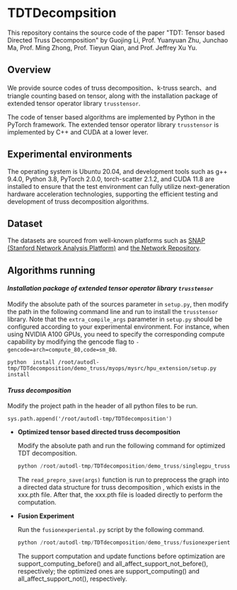 # TDTDecompsition
This repository contains the source code of the paper "TDT: Tensor based Directed Truss Decomposition" by Guojing Li, Prof. Yuanyuan Zhu, Junchao Ma, Prof. Ming Zhong, Prof. Tieyun Qian, and Prof. Jeffrey Xu Yu.

## Overview
We provide source codes of truss decomposition、k-truss search、and triangle counting based on tensor, along with the installation package of extended tensor operator library `trusstensor`.

The code of tenser based algorithms are implemented by Python in the PyTorch framework. The extended tensor operator library `trusstensor` is implemented by C++ and CUDA at a lower lever.

## Experimental environments
The operating system is Ubuntu 20.04, and development tools such as g++ 9.4.0, Python 3.8, PyTorch 2.0.0, torch-scatter 2.1.2, and CUDA 11.8 are installed to ensure that the test environment can fully utilize next-generation hardware acceleration technologies, supporting the efficient testing and development of truss
decomposition algorithms.

## Dataset
The datasets are sourced from well-known platforms such as
[SNAP (Stanford Network Analysis Platform)](https://snap.stanford.edu/data/) and [the Network Repository](https://networkrepository.com/index.php).

## Algorithms running 
#### ***Installation package of extended tensor operator library `trusstensor`***
Modify the absolute path of the sources parameter in `setup.py`, then modify the path in the following command line and run to install the `trusstensor` library. Note that the `extra_compile_args` parameter in `setup.py` should be configured according to your experimental environment. For instance, when using NVIDIA A100 GPUs, you need to specify the corresponding compute capability by modifying the gencode flag to `-gencode=arch=compute_80,code=sm_80`.
```
python  install /root/autodl-tmp/TDTdecomposition/demo_truss/myops/mysrc/hpu_extension/setup.py install
```

####  ***Truss decomposition***
Modify the project path in the header of all python files to be run.
```
sys.path.append('/root/autodl-tmp/TDTdecomposition')
```

- **Optimized tensor based directed truss decomposition**

    Modify the absolute path  and run the following command for optimized TDT decomposition.
    ```python
    python /root/autodl-tmp/TDTdecomposition/demo_truss/singlegpu_truss.py  --graph /root/autodl-tmp/TDTdecomposition/test_data/example_graph.txt  --output  /root/autodl-tmp/TDTdecomposition/test_data/output/test.pth  --cuda
    ```
    The `read_prepro_save(args)` function is run to preprocess the graph into a directed data structure for truss decomposition , which exists in the xxx.pth file. After that, the xxx.pth file is loaded directly to perform the computation.

- **Fusion Experiment**

    Run the `fusionexperiental.py` script by the following command.
    
    ```python
    python /root/autodl-tmp/TDTdecomposition/demo_truss/fusionexperiental.py  --graph /root/autodl-tmp/TDTdecomposition/test_data/example_graph.txt  --output  /root/autodl-tmp/TDTdecomposition/test_data/output/test.pth  --cuda
    ```
    The support computation and update functions before optimization are support_computing_before() and all_affect_support_not_before(), respectively; the optimized ones are support_computing() and all_affect_support_not(), respectively.